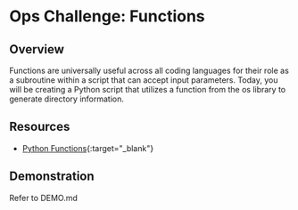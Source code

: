 # Ops Challenge: Functions

## Overview

Functions are universally useful across all coding languages for their role as a subroutine within a script that can accept input parameters. Today, you will be creating a Python script that utilizes a function from the os library to generate directory information.

## Resources

- [Python Functions](https://www.w3schools.com/python/python_functions.asp){:target="_blank"}

## Demonstration

Refer to DEMO.md
